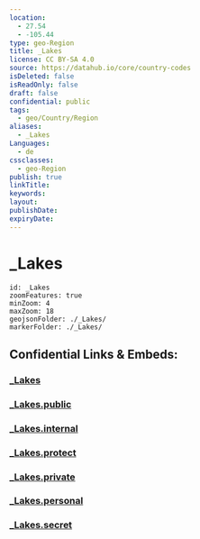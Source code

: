 ```yaml
---
location:
  - 27.54
  - -105.44
type: geo-Region
title: _Lakes
license: CC BY-SA 4.0
source: https://datahub.io/core/country-codes
isDeleted: false
isReadOnly: false
draft: false
confidential: public
tags:
  - geo/Country/Region
aliases:
  - _Lakes
Languages:
  - de
cssclasses:
  - geo-Region
publish: true
linkTitle:
keywords:
layout:
publishDate:
expiryDate:
---
```


# _Lakes

```leaflet
id: _Lakes
zoomFeatures: true 
minZoom: 4 
maxZoom: 18
geojsonFolder: ./_Lakes/
markerFolder: ./_Lakes/
```


## Confidential Links & Embeds: 

### [_Lakes](/_Standards/Earth/Continent/America~Central/Mexico/States~Mexico/Chihuahua/_Lakes.md) 

### [_Lakes.public](/_public/Earth/Continent/America~Central/Mexico/States~Mexico/Chihuahua/_Lakes.public.md) 

### [_Lakes.internal](/_internal/Earth/Continent/America~Central/Mexico/States~Mexico/Chihuahua/_Lakes.internal.md) 

### [_Lakes.protect](/_protect/Earth/Continent/America~Central/Mexico/States~Mexico/Chihuahua/_Lakes.protect.md) 

### [_Lakes.private](/_private/Earth/Continent/America~Central/Mexico/States~Mexico/Chihuahua/_Lakes.private.md) 

### [_Lakes.personal](/_personal/Earth/Continent/America~Central/Mexico/States~Mexico/Chihuahua/_Lakes.personal.md) 

### [_Lakes.secret](/_secret/Earth/Continent/America~Central/Mexico/States~Mexico/Chihuahua/_Lakes.secret.md)

